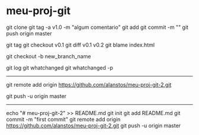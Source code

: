 # meu-proj-git

git clone <repositorio>
git tag -a v1.0 -m "algum comentario"
git add
git commit -m ""
git push origin master

git tag
git checkout v0.1
git diff v0.1 v0.2
git blame index.html

git checkout -b new_branch_name

git log
git whatchanged
git whatchanged -p

--------------------------

git remote add origin https://github.com/alanstos/meu-proj-git-2.git

git push -u origin master

--------------------------

echo "# meu-proj-git-2" >> README.md
git init
git add README.md
git commit -m "first commit"
git remote add origin https://github.com/alanstos/meu-proj-git-2.git
git push -u origin master